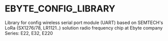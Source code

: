 # EBYTE_CONFIG_LIBRARY
Library for config wireless serial port module (UART) based on SEMTECH's LoRa (SX1276/78, LR1121..) solution radio frequency chip at Ebyte company  Series: E22, E32, E220
